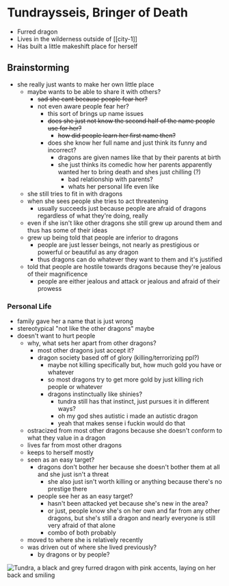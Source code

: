 # Tundraysseis, Bringer of Death

- Furred dragon
- Lives in the wilderness outside of [[city-1]]
- Has built a little makeshift place for herself

## Brainstorming

- she really just wants to make her own little place
    - maybe wants to be able to share it with others?
        - ~~sad she cant because people fear her?~~
        - not even aware people fear her?
            - this sort of brings up name issues
            - ~~does she just not know the second half of the name people use for her?~~
                - ~~how did people learn her first name then?~~
            - does she know her full name and just think its funny and incorrect?
                - dragons are given names like that by their parents at birth
                - she just thinks its comedic how her parents apparently wanted her to bring death and shes just chilling (?)
                    - bad relationship with parents?
                    - whats her personal life even like
    - she still tries to fit in with dragons
    - when she sees people she tries to act threatening
        - usually succeeds just because people are afraid of dragons regardless of what they're doing, really
    - even if she isn't like other dragons she still grew up around them and thus has some of their ideas
    - grew up being told that people are inferior to dragons
        - people are just lesser beings, not nearly as prestigious or powerful or beautiful as any dragon
        - thus dragons can do whatever they want to them and it's justified
    - told that people are hostile towards dragons because they're jealous of their magnificence
        - people are either jealous and attack or jealous and afraid of their prowess

### Personal Life

- family gave her a name that is just wrong
- stereotypical "not like the other dragons" maybe
- doesn't want to hurt people
    - why, what sets her apart from other dragons?
        - most other dragons just accept it?
        - dragon society based off of glory (killing/terrorizing ppl?)
            - maybe not killing specifically but, how much gold you have or whatever
            - so most dragons try to get more gold by just killing rich people or whatever
            - dragons instinctually like shinies?
                - tundra still has that instinct, just pursues it in different ways?
                - oh my god shes autistic i made an autistic dragon
                - yeah that makes sense i fuckin would do that
    - ostracized from most other dragons because she doesn't conform to what they value in a dragon
    - lives far from most other dragons
    - keeps to herself mostly
    - seen as an easy target?
        - dragons don't bother her because she doesn't bother them at all and she just isn't a threat
            - she also just isn't worth killing or anything because there's no prestige there
        - people see her as an easy target?
            - hasn't been attacked yet because she's new in the area?
            - or just, people know she's on her own and far from any other dragons, but she's still a dragon and nearly everyone is still very afraid of that alone
            - combo of both probably
    - moved to where she is relatively recently
    - was driven out of where she lived previously?
        - by dragons or by people?

![Tundra, a black and grey furred dragon with pink accents, laying on her back and smiling](/images/people/tundra-sfw.png)
